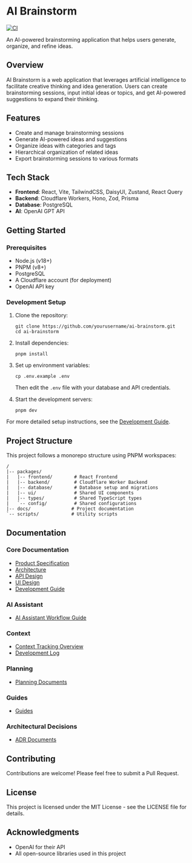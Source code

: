 # AI Brainstorm

[![CI](https://github.com/yourusername/ai-brainstorm/actions/workflows/ci.yml/badge.svg?branch=main)](https://github.com/yourusername/ai-brainstorm/actions/workflows/ci.yml)

An AI-powered brainstorming application that helps users generate, organize, and refine ideas.

## Overview

AI Brainstorm is a web application that leverages artificial intelligence to facilitate creative thinking and idea generation. Users can create brainstorming sessions, input initial ideas or topics, and get AI-powered suggestions to expand their thinking.

## Features

- Create and manage brainstorming sessions
- Generate AI-powered ideas and suggestions
- Organize ideas with categories and tags
- Hierarchical organization of related ideas
- Export brainstorming sessions to various formats

## Tech Stack

- **Frontend**: React, Vite, TailwindCSS, DaisyUI, Zustand, React Query
- **Backend**: Cloudflare Workers, Hono, Zod, Prisma
- **Database**: PostgreSQL
- **AI**: OpenAI GPT API

## Getting Started

### Prerequisites

- Node.js (v18+)
- PNPM (v8+)
- PostgreSQL
- A Cloudflare account (for deployment)
- OpenAI API key

### Development Setup

1. Clone the repository:

   ```
   git clone https://github.com/yourusername/ai-brainstorm.git
   cd ai-brainstorm
   ```

2. Install dependencies:

   ```
   pnpm install
   ```

3. Set up environment variables:

   ```
   cp .env.example .env
   ```

   Then edit the `.env` file with your database and API credentials.

4. Start the development servers:
   ```
   pnpm dev
   ```

For more detailed setup instructions, see the [Development Guide](docs/Development-Guide.md).

## Project Structure

This project follows a monorepo structure using PNPM workspaces:

```
/
|-- packages/
|   |-- frontend/        # React Frontend
|   |-- backend/         # Cloudflare Worker Backend
|   |-- database/        # Database setup and migrations
|   |-- ui/              # Shared UI components
|   |-- types/           # Shared TypeScript types
|   `-- config/          # Shared configurations
|-- docs/               # Project documentation
`-- scripts/            # Utility scripts
```

## Documentation

### Core Documentation

- [Product Specification](docs/Product-Specification.md)
- [Architecture](docs/Architecture.md)
- [API Design](docs/API-Design.md)
- [UI Design](docs/UI-Design.md)
- [Development Guide](docs/Development-Guide.md)

### AI Assistant

- [AI Assistant Workflow Guide](docs/AI-Assistant-Workflow.md)

### Context

- [Context Tracking Overview](docs/context/README.md)
- [Development Log](docs/context/00_development-log.md)

### Planning

- [Planning Documents](docs/planning/)

### Guides

- [Guides](docs/guides/)

### Architectural Decisions

- [ADR Documents](docs/ADR/)

## Contributing

Contributions are welcome! Please feel free to submit a Pull Request.

## License

This project is licensed under the MIT License - see the LICENSE file for details.

## Acknowledgments

- OpenAI for their API
- All open-source libraries used in this project
